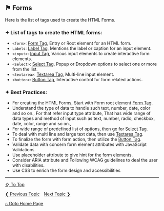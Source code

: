 ## &#9873; Forms

Here is the list of tags used to create the HTML Forms.

### &#10022; List of tags to create the HTML forms:
- `<form>`: [Form Tag](../tags/form-tag.md), Entry or Root element for an HTML form.
- `Labels`: [Label Tag](../tags/label-tag.md), Mentions the label or caption for an input element.
- `<input>`: [Input Tag](../tags/input-tag.md), Various input elements to create interactive form elements.
- `<select>`: [Select Tag](../tags/select-tag.md), Popup or Dropdown options to select one or more from the list.
- `<textarea>`: [Textarea Tag](../tags/textarea-tag.md), Multi-line input element.
- `<button>`: [Button Tag](../tags/button-tag.md), Interactive control for form related actions.

### &#10022; Best Practices:
- For creating the HTML Forms, Start with Form root element [Form Tag](../tags/form-tag.md).
- Understand the type of data to handle such text, number, date, color and so on., For that refer input type attribute, That has wide range of data types and method of input such as text, number, radio, checkbox, date, color, range and so on.,
- For wide range of predefined list of options, then go for [Select Tag](../tags/select-tag.md).
- To deal with multi line and large text data, then use [Textarea Tag](../tags/textarea-tag.md).
- To finalize the form with form action, then utilize the [Button Tag](../tags/button-tag.md).
- Validate data with concern form element attributes with JavaScript Validations.
- Use placeholder attribute to give hint for the form elements.
- Consider ARIA attribute and Following WCAG guidelines to deal the user with disabilities.
- Use CSS to enrich the form design and accessibilities.

---
[&#8682; To Top](#-forms)

[&#10094; Previous Topic](./tables.md)&emsp;[Next Topic &#10095;](./multimedia-and-embedded-content.md)

[&#8962; Goto Home Page](../README.md)
